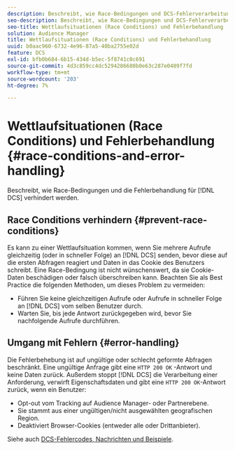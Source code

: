 ```yaml
---
description: Beschreibt, wie Race-Bedingungen und DCS-Fehlerverarbeitung verhindert werden.
seo-description: Beschreibt, wie Race-Bedingungen und DCS-Fehlerverarbeitung verhindert werden.
seo-title: Wettlaufsituationen (Race Conditions) und Fehlerbehandlung
solution: Audience Manager
title: Wettlaufsituationen (Race Conditions) und Fehlerbehandlung
uuid: b0aac960-6732-4e96-87a5-40ba2755e02d
feature: DCS
exl-id: bfb0b684-6b15-434d-b5ec-5f8741c0c691
source-git-commit: 4d3c859cc4dc5294286680b0e63c287e0409f7fd
workflow-type: tm+mt
source-wordcount: '203'
ht-degree: 7%

---
```


# Wettlaufsituationen (Race Conditions) und Fehlerbehandlung {#race-conditions-and-error-handling}

Beschreibt, wie Race-Bedingungen und die Fehlerbehandlung für [!DNL DCS] verhindert werden.

## Race Conditions verhindern {#prevent-race-conditions}

Es kann zu einer Wettlaufsituation kommen, wenn Sie mehrere Aufrufe gleichzeitig (oder in schneller Folge) an [!DNL DCS] senden, bevor diese auf die ersten Abfragen reagiert und Daten in das Cookie des Benutzers schreibt. Eine Race-Bedingung ist nicht wünschenswert, da sie Cookie-Daten beschädigen oder falsch überschreiben kann. Beachten Sie als Best Practice die folgenden Methoden, um dieses Problem zu vermeiden:

* Führen Sie keine gleichzeitigen Aufrufe oder Aufrufe in schneller Folge an [!DNL DCS] vom selben Benutzer durch.
* Warten Sie, bis jede Antwort zurückgegeben wird, bevor Sie nachfolgende Aufrufe durchführen.

## Umgang mit Fehlern {#error-handling}

Die Fehlerbehebung ist auf ungültige oder schlecht geformte Abfragen beschränkt. Eine ungültige Anfrage gibt eine `HTTP 200 OK` -Antwort und keine Daten zurück. Außerdem stoppt [!DNL DCS] die Verarbeitung einer Anforderung, verwirft Eigenschaftsdaten und gibt eine `HTTP 200 OK`-Antwort zurück, wenn ein Benutzer:

* Opt-out vom Tracking auf Audience Manager- oder Partnerebene.
* Sie stammt aus einer ungültigen/nicht ausgewählten geografischen Region.
* Deaktiviert Browser-Cookies (entweder alle oder Drittanbieter).

Siehe auch [DCS-Fehlercodes, Nachrichten und Beispiele](../../../api/dcs-intro/dcs-api-reference/dcs-error-codes.md).
